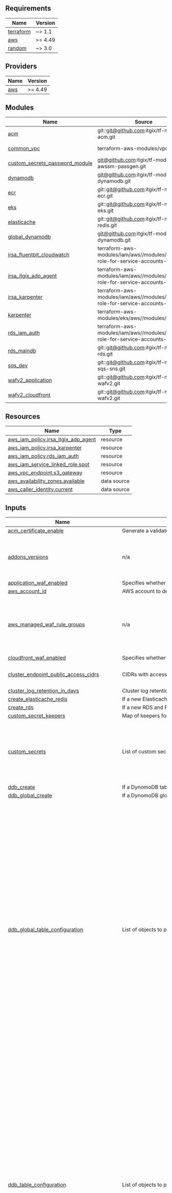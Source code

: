 ## Requirements

| Name | Version |
|------|---------|
| <a name="requirement_terraform"></a> [terraform](#requirement\_terraform) | ~> 1.1 |
| <a name="requirement_aws"></a> [aws](#requirement\_aws) | >= 4.49 |
| <a name="requirement_random"></a> [random](#requirement\_random) | ~> 3.0 |

## Providers

| Name | Version |
|------|---------|
| <a name="provider_aws"></a> [aws](#provider\_aws) | >= 4.49 |

## Modules

| Name | Source | Version |
|------|--------|---------|
| <a name="module_acm"></a> [acm](#module\_acm) | git::git@github.com:itgix/tf-module-acm.git | v1.0.1 |
| <a name="module_common_vpc"></a> [common\_vpc](#module\_common\_vpc) | terraform-aws-modules/vpc/aws | ~> 5.5.1 |
| <a name="module_custom_secrets_password_module"></a> [custom\_secrets\_password\_module](#module\_custom\_secrets\_password\_module) | git@github.com:itgix/tf-module-awssm-passgen.git | v1.0.0 |
| <a name="module_dynamodb"></a> [dynamodb](#module\_dynamodb) | git@github.com:itgix/tf-module-dynamodb.git | n/a |
| <a name="module_ecr"></a> [ecr](#module\_ecr) | git::git@github.com:itgix/tf-module-ecr.git | v1.0.0 |
| <a name="module_eks"></a> [eks](#module\_eks) | git::git@github.com:itgix/tf-module-eks.git | v1.0.0 |
| <a name="module_elasticache"></a> [elasticache](#module\_elasticache) | git::git@github.com:itgix/tf-module-redis.git | v1.0.0 |
| <a name="module_global_dynamodb"></a> [global\_dynamodb](#module\_global\_dynamodb) | git@github.com:itgix/tf-module-dynamodb.git | n/a |
| <a name="module_irsa_fluentbit_cloudwatch"></a> [irsa\_fluentbit\_cloudwatch](#module\_irsa\_fluentbit\_cloudwatch) | terraform-aws-modules/iam/aws//modules/iam-role-for-service-accounts-eks | 5.34.0 |
| <a name="module_irsa_itgix_adp_agent"></a> [irsa\_itgix\_adp\_agent](#module\_irsa\_itgix\_adp\_agent) | terraform-aws-modules/iam/aws//modules/iam-role-for-service-accounts-eks | 5.34.0 |
| <a name="module_irsa_karpenter"></a> [irsa\_karpenter](#module\_irsa\_karpenter) | terraform-aws-modules/iam/aws//modules/iam-role-for-service-accounts-eks | 5.34.0 |
| <a name="module_karpenter"></a> [karpenter](#module\_karpenter) | terraform-aws-modules/eks/aws//modules/karpenter | 19.21.0 |
| <a name="module_rds_iam_auth"></a> [rds\_iam\_auth](#module\_rds\_iam\_auth) | terraform-aws-modules/iam/aws//modules/iam-role-for-service-accounts-eks | 5.34.0 |
| <a name="module_rds_maindb"></a> [rds\_maindb](#module\_rds\_maindb) | git::git@github.com:itgix/tf-module-rds.git | v1.0.1 |
| <a name="module_sqs_dev"></a> [sqs\_dev](#module\_sqs\_dev) | git::git@github.com:itgix/tf-module-sqs-sns.git | v1.0.0 |
| <a name="module_wafv2_application"></a> [wafv2\_application](#module\_wafv2\_application) | git::git@github.com:itgix/tf-module-wafv2.git | v1 |
| <a name="module_wafv2_cloudfront"></a> [wafv2\_cloudfront](#module\_wafv2\_cloudfront) | git::git@github.com:itgix/tf-module-wafv2.git | v1 |

## Resources

| Name | Type |
|------|------|
| [aws_iam_policy.irsa_itgix_adp_agent](https://registry.terraform.io/providers/hashicorp/aws/latest/docs/resources/iam_policy) | resource |
| [aws_iam_policy.irsa_karpenter](https://registry.terraform.io/providers/hashicorp/aws/latest/docs/resources/iam_policy) | resource |
| [aws_iam_policy.rds_iam_auth](https://registry.terraform.io/providers/hashicorp/aws/latest/docs/resources/iam_policy) | resource |
| [aws_iam_service_linked_role.spot](https://registry.terraform.io/providers/hashicorp/aws/latest/docs/resources/iam_service_linked_role) | resource |
| [aws_vpc_endpoint.s3_gateway](https://registry.terraform.io/providers/hashicorp/aws/latest/docs/resources/vpc_endpoint) | resource |
| [aws_availability_zones.available](https://registry.terraform.io/providers/hashicorp/aws/latest/docs/data-sources/availability_zones) | data source |
| [aws_caller_identity.current](https://registry.terraform.io/providers/hashicorp/aws/latest/docs/data-sources/caller_identity) | data source |

## Inputs

| Name | Description | Type | Default | Required |
|------|-------------|------|---------|:--------:|
| <a name="input_acm_certificate_enable"></a> [acm\_certificate\_enable](#input\_acm\_certificate\_enable) | Generate a validated acm cert | `bool` | `false` | no |
| <a name="input_addons_versions"></a> [addons\_versions](#input\_addons\_versions) | n/a | <pre>object({<br>    kube_proxy = string<br>    vpc_cni    = string<br>    coredns    = string<br>    ebs_csi    = string<br>  })</pre> | n/a | yes |
| <a name="input_application_waf_enabled"></a> [application\_waf\_enabled](#input\_application\_waf\_enabled) | Specifies whether WAF should be provisioned | `bool` | `false` | no |
| <a name="input_aws_account_id"></a> [aws\_account\_id](#input\_aws\_account\_id) | AWS account to deploy resources | `string` | n/a | yes |
| <a name="input_aws_managed_waf_rule_groups"></a> [aws\_managed\_waf\_rule\_groups](#input\_aws\_managed\_waf\_rule\_groups) | n/a | `list(any)` | <pre>[<br>  {<br>    "action": "none",<br>    "name": "AWSManagedRulesAdminProtectionRuleSet",<br>    "priority": 1,<br>    "rules_override_to_count": []<br>  }<br>]</pre> | no |
| <a name="input_cloudfront_waf_enabled"></a> [cloudfront\_waf\_enabled](#input\_cloudfront\_waf\_enabled) | Specifies whether cloudfront for the WAF should be provisioned | `bool` | `false` | no |
| <a name="input_cluster_endpoint_public_access_cidrs"></a> [cluster\_endpoint\_public\_access\_cidrs](#input\_cluster\_endpoint\_public\_access\_cidrs) | CIDRs with access to the EKS cluster. Restricted to customer and ITGix | `list(string)` | <pre>[<br>  "0.0.0.0/0"<br>]</pre> | no |
| <a name="input_cluster_log_retention_in_days"></a> [cluster\_log\_retention\_in\_days](#input\_cluster\_log\_retention\_in\_days) | Cluster log retention in days | `number` | `14` | no |
| <a name="input_create_elasticache_redis"></a> [create\_elasticache\_redis](#input\_create\_elasticache\_redis) | If a new Elasticache Redis instance needs to be created | `bool` | n/a | yes |
| <a name="input_create_rds"></a> [create\_rds](#input\_create\_rds) | If a new RDS and Proxy needs to be created | `bool` | `false` | no |
| <a name="input_custom_secret_keepers"></a> [custom\_secret\_keepers](#input\_custom\_secret\_keepers) | Map of keepers for the secrets | `map(map(string))` | `{}` | no |
| <a name="input_custom_secrets"></a> [custom\_secrets](#input\_custom\_secrets) | List of custom secrets to create | <pre>list(object({<br>    secret_name      = string<br>    length           = optional(number)<br>    special          = optional(bool)<br>    override_special = optional(string)<br>    keepers          = optional(map(string))<br>    manual           = optional(bool, false)<br>  }))</pre> | n/a | yes |
| <a name="input_ddb_create"></a> [ddb\_create](#input\_ddb\_create) | If a DynomoDB table needs to be created | `bool` | `false` | no |
| <a name="input_ddb_global_create"></a> [ddb\_global\_create](#input\_ddb\_global\_create) | If a DynomoDB global table needs to be created | `bool` | `false` | no |
| <a name="input_ddb_global_table_configuration"></a> [ddb\_global\_table\_configuration](#input\_ddb\_global\_table\_configuration) | List of objects to pass to the module for the creation of the global table. | <pre>list(object({<br>    table_type        = optional(string, "regional")<br>    table_name_suffix = string<br>    hash_key          = string<br>    range_key         = string<br>    hash_key_type     = string<br>    range_key_type    = string<br>    enable_autoscaler = optional(bool, false)<br>    dynamodb_attributes = optional(list(object({<br>      name = string<br>      type = string<br>    })), [])<br>    global_secondary_index_map = optional(list(object({<br>      hash_key           = string<br>      name               = string<br>      projection_type    = string<br>      range_key          = string<br>      non_key_attributes = optional(list(string), [])<br>      read_capacity      = optional(number, 0)<br>      write_capacity     = optional(number, 0)<br>    })), [])<br>    local_secondary_index_map = optional(list(object({<br>      name               = string<br>      projection_type    = string<br>      range_key          = string<br>      non_key_attributes = optional(list(string), [])<br>    })), [])<br>    replicas                      = optional(list(string), [])<br>    tags_enabled                  = optional(bool, true)<br>    billing_mode                  = optional(string, "PAY_PER_REQUEST")<br>    enable_point_in_time_recovery = optional(bool, false)<br>    ttl_enabled                   = optional(bool, false)<br>    ttl_attribute                 = optional(string, "")<br>    deletion_protection_enabled   = optional(bool, true)<br>  }))</pre> | n/a | yes |
| <a name="input_ddb_table_configuration"></a> [ddb\_table\_configuration](#input\_ddb\_table\_configuration) | List of objects to pass to the module for the creation of the table. | <pre>list(object({<br>    table_name_suffix = string<br>    hash_key          = string<br>    range_key         = string<br>    hash_key_type     = string<br>    range_key_type    = string<br>    enable_autoscaler = optional(bool, false)<br>    dynamodb_attributes = optional(list(object({<br>      name = string<br>      type = string<br>    })), [])<br>    global_secondary_index_map = optional(list(object({<br>      hash_key           = string<br>      name               = string<br>      projection_type    = string<br>      range_key          = string<br>      non_key_attributes = optional(list(string), [])<br>      read_capacity      = optional(number, 0)<br>      write_capacity     = optional(number, 0)<br>    })), [])<br>    local_secondary_index_map = optional(list(object({<br>      name               = string<br>      projection_type    = string<br>      range_key          = string<br>      non_key_attributes = optional(list(string), [])<br>    })), [])<br>    replicas                      = optional(list(string), [])<br>    tags_enabled                  = optional(bool, true)<br>    billing_mode                  = optional(string, "PAY_PER_REQUEST")<br>    enable_point_in_time_recovery = optional(bool, false)<br>    ttl_enabled                   = optional(bool, false)<br>    ttl_attribute                 = optional(string, "")<br>    deletion_protection_enabled   = optional(bool, true)<br>  }))</pre> | n/a | yes |
| <a name="input_dns_hosted_zone"></a> [dns\_hosted\_zone](#input\_dns\_hosted\_zone) | Managed R53 Zone ID | `string` | `"Z2INQZ6AA9H9SI"` | no |
| <a name="input_dns_main_domain"></a> [dns\_main\_domain](#input\_dns\_main\_domain) | Domain Managed under the R53 Zone | `string` | `"itgix.eu"` | no |
| <a name="input_ec2_spot_service_role"></a> [ec2\_spot\_service\_role](#input\_ec2\_spot\_service\_role) | Configure EC2 spot service role provisioning. | `bool` | `false` | no |
| <a name="input_ecr_create_lifecycle_policy"></a> [ecr\_create\_lifecycle\_policy](#input\_ecr\_create\_lifecycle\_policy) | Determines whether a lifecycle policy will be created | `bool` | `true` | no |
| <a name="input_ecr_manage_registry_scanning_configuration"></a> [ecr\_manage\_registry\_scanning\_configuration](#input\_ecr\_manage\_registry\_scanning\_configuration) | Determines whether the registry scanning configuration will be managed | `bool` | `false` | no |
| <a name="input_ecr_registry_scan_rules"></a> [ecr\_registry\_scan\_rules](#input\_ecr\_registry\_scan\_rules) | One or multiple blocks specifying scanning rules to determine which repository filters are used and at what frequency scanning will occur | `any` | `[]` | no |
| <a name="input_ecr_registry_scan_type"></a> [ecr\_registry\_scan\_type](#input\_ecr\_registry\_scan\_type) | the scanning type to set for the registry. Can be either `ENHANCED` or `BASIC` | `string` | `"BASIC"` | no |
| <a name="input_ecr_repository_encryption_type"></a> [ecr\_repository\_encryption\_type](#input\_ecr\_repository\_encryption\_type) | The encryption type for the repository. Must be one of: `KMS` or `AES256`. Defaults to `AES256` | `string` | `"AES256"` | no |
| <a name="input_ecr_repository_image_scan_on_push"></a> [ecr\_repository\_image\_scan\_on\_push](#input\_ecr\_repository\_image\_scan\_on\_push) | Indicates whether images are scanned after being pushed to the repository (`true`) or not scanned (`false`) | `bool` | `true` | no |
| <a name="input_ecr_repository_image_tag_mutability"></a> [ecr\_repository\_image\_tag\_mutability](#input\_ecr\_repository\_image\_tag\_mutability) | The tag mutability setting for the repository. Must be one of: `MUTABLE` or `IMMUTABLE`. Defaults to `IMMUTABLE` | `string` | `"IMMUTABLE"` | no |
| <a name="input_ecr_repository_name"></a> [ecr\_repository\_name](#input\_ecr\_repository\_name) | The name of the repository | `string` | `""` | no |
| <a name="input_ecr_repository_read_access_arns"></a> [ecr\_repository\_read\_access\_arns](#input\_ecr\_repository\_read\_access\_arns) | The ARNs of the IAM users/roles that have read access to the repository | `list(string)` | `[]` | no |
| <a name="input_ecr_repository_read_write_access_arns"></a> [ecr\_repository\_read\_write\_access\_arns](#input\_ecr\_repository\_read\_write\_access\_arns) | The ARNs of the IAM users/roles that have read/write access to the repository | `list(string)` | `[]` | no |
| <a name="input_ecr_repository_type"></a> [ecr\_repository\_type](#input\_ecr\_repository\_type) | The type of repository to create. Either `public` or `private` | `string` | `"private"` | no |
| <a name="input_eks_ami_type"></a> [eks\_ami\_type](#input\_eks\_ami\_type) | Default AMI type for the EKS worker nodes | `string` | `"AL2_x86_64"` | no |
| <a name="input_eks_aws_auth_roles"></a> [eks\_aws\_auth\_roles](#input\_eks\_aws\_auth\_roles) | n/a | <pre>list(object({<br>    rolearn  = string<br>    username = string<br>    groups   = list(string)<br>  }))</pre> | `[]` | no |
| <a name="input_eks_aws_auth_users"></a> [eks\_aws\_auth\_users](#input\_eks\_aws\_auth\_users) | n/a | <pre>list(object({<br>    username = string<br>    groups   = list(string)<br>  }))</pre> | `[]` | no |
| <a name="input_eks_aws_users_path"></a> [eks\_aws\_users\_path](#input\_eks\_aws\_users\_path) | The organizational path of the user used for building the arn , by default it's just / | `string` | `"/"` | no |
| <a name="input_eks_cluster_version"></a> [eks\_cluster\_version](#input\_eks\_cluster\_version) | Desired Kubernetes cluster version | `string` | `"1.29"` | no |
| <a name="input_eks_disk_size"></a> [eks\_disk\_size](#input\_eks\_disk\_size) | Disk size of the root volume attached to the EKS worker nodes | `number` | `50` | no |
| <a name="input_eks_instance_types"></a> [eks\_instance\_types](#input\_eks\_instance\_types) | EC2 instance types for the EKS worker nodes | `list(string)` | <pre>[<br>  "m5a.4xlarge"<br>]</pre> | no |
| <a name="input_eks_kms_key_users"></a> [eks\_kms\_key\_users](#input\_eks\_kms\_key\_users) | A list of IAM ARNs for [key users](https://docs.aws.amazon.com/kms/latest/developerguide/key-policy-default.html#key-policy-default-allow-users) | `list(string)` | `[]` | no |
| <a name="input_eks_ng_capacity_type"></a> [eks\_ng\_capacity\_type](#input\_eks\_ng\_capacity\_type) | capacity type for node group nodes | `string` | `"SPOT"` | no |
| <a name="input_eks_ng_desired_size"></a> [eks\_ng\_desired\_size](#input\_eks\_ng\_desired\_size) | Desired number of the worker nodes in the node group | `number` | `2` | no |
| <a name="input_eks_ng_max_size"></a> [eks\_ng\_max\_size](#input\_eks\_ng\_max\_size) | Maximum number of the worker nodes in the node group | `number` | `5` | no |
| <a name="input_eks_ng_min_size"></a> [eks\_ng\_min\_size](#input\_eks\_ng\_min\_size) | Minimum number of the worker nodes in the node group | `number` | `2` | no |
| <a name="input_eks_volume_iops"></a> [eks\_volume\_iops](#input\_eks\_volume\_iops) | Number of IOPs on the root EBS volumes | `number` | `3000` | no |
| <a name="input_eks_volume_type"></a> [eks\_volume\_type](#input\_eks\_volume\_type) | Type of the root EBS volume attached to the EKS worker nodes | `string` | `"gp3"` | no |
| <a name="input_enable_karpenter"></a> [enable\_karpenter](#input\_enable\_karpenter) | n/a | `bool` | `false` | no |
| <a name="input_environment"></a> [environment](#input\_environment) | Environment in which the infrastructure is going to be deployed | `string` | n/a | yes |
| <a name="input_project_name"></a> [project\_name](#input\_project\_name) | Name of the project / client / product to be used in naming convention | `string` | n/a | yes |
| <a name="input_provision_ecr"></a> [provision\_ecr](#input\_provision\_ecr) | n/a | `bool` | `false` | no |
| <a name="input_provision_eks"></a> [provision\_eks](#input\_provision\_eks) | n/a | `bool` | `true` | no |
| <a name="input_provision_sqs"></a> [provision\_sqs](#input\_provision\_sqs) | Enables creation of SQS/SNS resources | `string` | `false` | no |
| <a name="input_provision_vpc"></a> [provision\_vpc](#input\_provision\_vpc) | ######################################################################## #                   Networking Variables                              ## ######################################################################## | `bool` | `true` | no |
| <a name="input_rds_allowed_cidr_blocks"></a> [rds\_allowed\_cidr\_blocks](#input\_rds\_allowed\_cidr\_blocks) | List of CIDRs to be allowed to connect to the DB instance | `list(string)` | `[]` | no |
| <a name="input_rds_config"></a> [rds\_config](#input\_rds\_config) | Configuration for RDS resources | <pre>object({<br>    engine         = string<br>    engine_version = string<br>    engine_mode    = string<br>    cluster_family = string<br>    cluster_size   = number<br>    db_port        = number<br>    db_name        = string<br>  })</pre> | <pre>{<br>  "cluster_family": "aurora-postgresql14",<br>  "cluster_size": 1,<br>  "db_name": "",<br>  "db_port": 5432,<br>  "engine": "aurora-postgresql",<br>  "engine_mode": "provisioned",<br>  "engine_version": "14.5"<br>}</pre> | no |
| <a name="input_rds_default_username"></a> [rds\_default\_username](#input\_rds\_default\_username) | DB username | `string` | `"postgres"` | no |
| <a name="input_rds_extra_credentials"></a> [rds\_extra\_credentials](#input\_rds\_extra\_credentials) | Database extra credentials | <pre>object({<br>    username = string<br>    password = optional(string)<br>    database = string<br>  })</pre> | <pre>{<br>  "database": "demodb",<br>  "username": "demouser"<br>}</pre> | no |
| <a name="input_rds_iam_auth_enabled"></a> [rds\_iam\_auth\_enabled](#input\_rds\_iam\_auth\_enabled) | Specifies whether or mappings of AWS Identity and Access Management (IAM) accounts to database accounts is enabled | `bool` | `false` | no |
| <a name="input_rds_iam_irsa"></a> [rds\_iam\_irsa](#input\_rds\_iam\_irsa) | Enable creation of RDS IAM Policy | `bool` | `false` | no |
| <a name="input_rds_logs_exports"></a> [rds\_logs\_exports](#input\_rds\_logs\_exports) | List of log types to export to cloudwatch. Aurora MySQL: audit, error, general, slowquery. Aurora PostgreSQL: postgresql | `list(string)` | <pre>[<br>  "postgresql"<br>]</pre> | no |
| <a name="input_rds_scaling_config"></a> [rds\_scaling\_config](#input\_rds\_scaling\_config) | The minimum and maximum number of Aurora capacity units (ACUs) for a DB instance | <pre>object({<br>    min_capacity = number<br>    max_capacity = number<br>  })</pre> | <pre>{<br>  "max_capacity": 2,<br>  "min_capacity": 0.5<br>}</pre> | no |
| <a name="input_redis_allowed_cidr_blocks"></a> [redis\_allowed\_cidr\_blocks](#input\_redis\_allowed\_cidr\_blocks) | List of CIDRs allowed on Redis security group rules | `list(any)` | n/a | yes |
| <a name="input_redis_allowed_security_group_ids"></a> [redis\_allowed\_security\_group\_ids](#input\_redis\_allowed\_security\_group\_ids) | A list of IDs of Security Groups to allow access to the security group created by this module on Redis port. | `list(string)` | n/a | yes |
| <a name="input_redis_automatic_failover_enabled"></a> [redis\_automatic\_failover\_enabled](#input\_redis\_automatic\_failover\_enabled) | Automatic failover (Not available for T1/T2 instances) | `bool` | `true` | no |
| <a name="input_redis_cloudwatch_logs_enabled"></a> [redis\_cloudwatch\_logs\_enabled](#input\_redis\_cloudwatch\_logs\_enabled) | Indicates whether you want to enable or disable streaming broker logs to Cloudwatch Logs. | `bool` | n/a | yes |
| <a name="input_redis_cluster_mode_enabled"></a> [redis\_cluster\_mode\_enabled](#input\_redis\_cluster\_mode\_enabled) | Flag to enable/disable cluster mode | `bool` | n/a | yes |
| <a name="input_redis_cluster_size"></a> [redis\_cluster\_size](#input\_redis\_cluster\_size) | Number of nodes in cluster. Ignored when redis\_cluster\_mode\_enabled == true | `number` | n/a | yes |
| <a name="input_redis_engine_version"></a> [redis\_engine\_version](#input\_redis\_engine\_version) | Redis engine version | `string` | n/a | yes |
| <a name="input_redis_family"></a> [redis\_family](#input\_redis\_family) | Redis family | `string` | n/a | yes |
| <a name="input_redis_instance_type"></a> [redis\_instance\_type](#input\_redis\_instance\_type) | Elastic cache instance type | `string` | n/a | yes |
| <a name="input_redis_multi_az_enabled"></a> [redis\_multi\_az\_enabled](#input\_redis\_multi\_az\_enabled) | Flag to enable/disable Multiple AZs | `bool` | `true` | no |
| <a name="input_region"></a> [region](#input\_region) | AWS region to deploy to | `string` | n/a | yes |
| <a name="input_resources_tags"></a> [resources\_tags](#input\_resources\_tags) | A map of tags to add to all resources | `map(string)` | `{}` | no |
| <a name="input_sns_topics"></a> [sns\_topics](#input\_sns\_topics) | n/a | `map(any)` | n/a | yes |
| <a name="input_sqs_iam_role_name"></a> [sqs\_iam\_role\_name](#input\_sqs\_iam\_role\_name) | If not empty, created IAM Role for usage with SQS for a more granular access | `string` | `""` | no |
| <a name="input_sqs_queues"></a> [sqs\_queues](#input\_sqs\_queues) | n/a | `map(any)` | n/a | yes |
| <a name="input_sqs_username"></a> [sqs\_username](#input\_sqs\_username) | If not empty, created IAM User for usage with SQS for a more granular access | `string` | `""` | no |
| <a name="input_vpc_cidr"></a> [vpc\_cidr](#input\_vpc\_cidr) | CIDR of VPC to be used by Resale common resources | `string` | `""` | no |
| <a name="input_vpc_id"></a> [vpc\_id](#input\_vpc\_id) | External VPC ID | `string` | `""` | no |
| <a name="input_vpc_private_route_table_ids"></a> [vpc\_private\_route\_table\_ids](#input\_vpc\_private\_route\_table\_ids) | External VPC private route table IDs | `list(string)` | <pre>[<br>  ""<br>]</pre> | no |
| <a name="input_vpc_private_subnet_ids"></a> [vpc\_private\_subnet\_ids](#input\_vpc\_private\_subnet\_ids) | External VPC private subnet IDs | `list(string)` | <pre>[<br>  ""<br>]</pre> | no |
| <a name="input_vpc_public_subnet_ids"></a> [vpc\_public\_subnet\_ids](#input\_vpc\_public\_subnet\_ids) | External VPC public subnet IDs | `list(string)` | <pre>[<br>  ""<br>]</pre> | no |
| <a name="input_vpc_single_nat_gateway"></a> [vpc\_single\_nat\_gateway](#input\_vpc\_single\_nat\_gateway) | Wether to use just a single NAT gateway instead of a NAT GW per availability zone for HA and as recommended. This might be suitable for dev/test environments | `bool` | `false` | no |
| <a name="input_waf_country_codes_match"></a> [waf\_country\_codes\_match](#input\_waf\_country\_codes\_match) | n/a | `any` | n/a | yes |
| <a name="input_waf_default_action"></a> [waf\_default\_action](#input\_waf\_default\_action) | allow or block - default action of WAF when a request hasn't matched any rules | `string` | `"allow"` | no |
| <a name="input_waf_geo_location_block_enforce"></a> [waf\_geo\_location\_block\_enforce](#input\_waf\_geo\_location\_block\_enforce) | allow or block - action to take on geo location list of countries | `string` | `"block"` | no |
| <a name="input_waf_log_retention_days"></a> [waf\_log\_retention\_days](#input\_waf\_log\_retention\_days) | n/a | `any` | n/a | yes |
| <a name="input_waf_logging_enabled"></a> [waf\_logging\_enabled](#input\_waf\_logging\_enabled) | n/a | `any` | n/a | yes |
| <a name="input_waf_sampled_requests_enabled"></a> [waf\_sampled\_requests\_enabled](#input\_waf\_sampled\_requests\_enabled) | n/a | `any` | n/a | yes |
| <a name="input_waf_webacl_cloudwatch_enabled"></a> [waf\_webacl\_cloudwatch\_enabled](#input\_waf\_webacl\_cloudwatch\_enabled) | n/a | `any` | n/a | yes |

## Outputs

| Name | Description |
|------|-------------|
| <a name="output_az1"></a> [az1](#output\_az1) | n/a |
| <a name="output_az2"></a> [az2](#output\_az2) | n/a |
| <a name="output_az3"></a> [az3](#output\_az3) | n/a |
| <a name="output_custom_secret_arns"></a> [custom\_secret\_arns](#output\_custom\_secret\_arns) | n/a |
| <a name="output_custom_secret_names"></a> [custom\_secret\_names](#output\_custom\_secret\_names) | n/a |
| <a name="output_custom_secret_values"></a> [custom\_secret\_values](#output\_custom\_secret\_values) | n/a |
| <a name="output_custom_secret_versions"></a> [custom\_secret\_versions](#output\_custom\_secret\_versions) | n/a |
| <a name="output_ecr_repository_arn"></a> [ecr\_repository\_arn](#output\_ecr\_repository\_arn) | Full ARN of the repository |
| <a name="output_ecr_repository_name"></a> [ecr\_repository\_name](#output\_ecr\_repository\_name) | Name of the repository |
| <a name="output_ecr_repository_registry_id"></a> [ecr\_repository\_registry\_id](#output\_ecr\_repository\_registry\_id) | The registry ID where the repository was created |
| <a name="output_ecr_repository_url"></a> [ecr\_repository\_url](#output\_ecr\_repository\_url) | The URL of the repository (in the form `aws_account_id.dkr.ecr.region.amazonaws.com/repositoryName`) |
| <a name="output_eks_cluster_arn"></a> [eks\_cluster\_arn](#output\_eks\_cluster\_arn) | n/a |
| <a name="output_eks_cluster_endpoint"></a> [eks\_cluster\_endpoint](#output\_eks\_cluster\_endpoint) | n/a |
| <a name="output_eks_cluster_name"></a> [eks\_cluster\_name](#output\_eks\_cluster\_name) | n/a |
| <a name="output_eks_irsa_external_dns_arn"></a> [eks\_irsa\_external\_dns\_arn](#output\_eks\_irsa\_external\_dns\_arn) | n/a |
| <a name="output_fluentbit_sa_role_arn"></a> [fluentbit\_sa\_role\_arn](#output\_fluentbit\_sa\_role\_arn) | IAM Role ARN for Fluent Bit Service Account |
| <a name="output_irsa_rds_role_arn"></a> [irsa\_rds\_role\_arn](#output\_irsa\_rds\_role\_arn) | ARN of the IAM Role for access to rds database |
| <a name="output_karpenter_queue_name"></a> [karpenter\_queue\_name](#output\_karpenter\_queue\_name) | Interruption queue name for karpenter |
| <a name="output_karpenter_sa_role"></a> [karpenter\_sa\_role](#output\_karpenter\_sa\_role) | IRSA role for karpenter SA |
| <a name="output_node_iam_role_name"></a> [node\_iam\_role\_name](#output\_node\_iam\_role\_name) | n/a |
| <a name="output_node_security_group"></a> [node\_security\_group](#output\_node\_security\_group) | n/a |
| <a name="output_rds_cluster_arn"></a> [rds\_cluster\_arn](#output\_rds\_cluster\_arn) | The RDS Cluster ARN |
| <a name="output_rds_cluster_endpoint"></a> [rds\_cluster\_endpoint](#output\_rds\_cluster\_endpoint) | RDS Cluster endpoint |
| <a name="output_rds_cluster_identifier"></a> [rds\_cluster\_identifier](#output\_rds\_cluster\_identifier) | The RDS Cluster Identifier |
| <a name="output_rds_credentials_kms_key_arn"></a> [rds\_credentials\_kms\_key\_arn](#output\_rds\_credentials\_kms\_key\_arn) | RDS Credentials kms key arn |
| <a name="output_rds_extra_credentials_secret_arn"></a> [rds\_extra\_credentials\_secret\_arn](#output\_rds\_extra\_credentials\_secret\_arn) | RDS Extra Credentials Secret ARN |
| <a name="output_rds_extra_credentials_secret_name"></a> [rds\_extra\_credentials\_secret\_name](#output\_rds\_extra\_credentials\_secret\_name) | RDS Extra Credentials Secret Name |
| <a name="output_rds_iam_auth_irsa_arn"></a> [rds\_iam\_auth\_irsa\_arn](#output\_rds\_iam\_auth\_irsa\_arn) | n/a |
| <a name="output_rds_master_credentials_secret_arn"></a> [rds\_master\_credentials\_secret\_arn](#output\_rds\_master\_credentials\_secret\_arn) | RDS Master Credentials Secret ARN |
| <a name="output_rds_master_credentials_secret_name"></a> [rds\_master\_credentials\_secret\_name](#output\_rds\_master\_credentials\_secret\_name) | RDS Master Credentials Secret Name |
| <a name="output_redis_primary_endpoint_address"></a> [redis\_primary\_endpoint\_address](#output\_redis\_primary\_endpoint\_address) | Redis primary or configuration endpoint, whichever is appropriate for the given cluster mode |
| <a name="output_redis_reader_endpoint_address"></a> [redis\_reader\_endpoint\_address](#output\_redis\_reader\_endpoint\_address) | The address of the endpoint for the reader node in the replication group, if the cluster mode is disabled. |
| <a name="output_subnet1"></a> [subnet1](#output\_subnet1) | n/a |
| <a name="output_subnet2"></a> [subnet2](#output\_subnet2) | n/a |
| <a name="output_subnet3"></a> [subnet3](#output\_subnet3) | n/a |
| <a name="output_waf_webacl_arn"></a> [waf\_webacl\_arn](#output\_waf\_webacl\_arn) | RDS Credentials kms key arn |